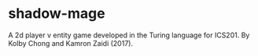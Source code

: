 # shadow-mage
A 2d player v entity game developed in the Turing language for ICS201. By Kolby Chong and Kamron Zaidi (2017).
